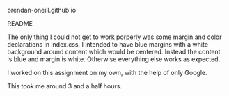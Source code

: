 brendan-oneill.github.io

README

The only thing I could not get to work porperly was some margin and color declarations in index.css, I intended to have blue margins with a white background around content which would be centered. Instead the content is blue and margin is white. Otherwise everything else works as expected.

I worked on this assignment on my own, with the help of only Google.

This took me around 3 and a half hours.

